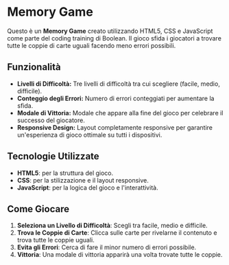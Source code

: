 # Memory Game

Questo è un **Memory Game** creato utilizzando HTML5, CSS e JavaScript come parte del coding training di Boolean. Il gioco sfida i giocatori a trovare tutte le coppie di carte uguali facendo meno errori possibili.

## Funzionalità

- **Livelli di Difficoltà:** Tre livelli di difficoltà tra cui scegliere (facile, medio, difficile).
- **Conteggio degli Errori:** Numero di errori conteggiati per aumentare la sfida.
- **Modale di Vittoria:** Modale che appare alla fine del gioco per celebrare il successo del giocatore.
- **Responsive Design:** Layout completamente responsive per garantire un'esperienza di gioco ottimale su tutti i dispositivi.

## Tecnologie Utilizzate

- **HTML5**: per la struttura del gioco.
- **CSS**: per la stilizzazione e il layout responsive.
- **JavaScript**: per la logica del gioco e l'interattività.

## Come Giocare

1. **Seleziona un Livello di Difficoltà**: Scegli tra facile, medio e difficile.
2. **Trova le Coppie di Carte**: Clicca sulle carte per rivelarne il contenuto e trova tutte le coppie uguali.
3. **Evita gli Errori**: Cerca di fare il minor numero di errori possibile.
4. **Vittoria**: Una modale di vittoria apparirà una volta trovate tutte le coppie.
